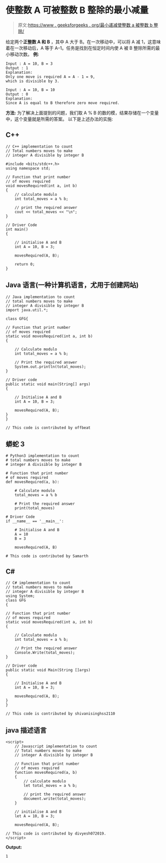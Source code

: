 # 使整数 A 可被整数 B 整除的最小减量

> 原文:[https://www . geeksforgeeks . org/最小递减使整数 a 被整数 b 整除/](https://www.geeksforgeeks.org/minimum-decrements-to-make-integer-a-divisible-by-integer-b/)

给定两个**正整数 A 和 B** ，其中 A 大于 B。在一次移动中，可以将 A 减 1，这意味着在一次移动后，A 等于 A–1。任务是找到在恒定时间内使 A 被 B 整除所需的最小移动次数。
**例:**

```
Input : A = 10, B = 3 
Output : 1
Explanation:
Only one move is required A = A - 1 = 9,
which is divisible by 3.

Input : A = 10, B = 10
Output : 0
Explanation:
Since A is equal to B therefore zero move required. 
```

**方法:**
为了解决上面提到的问题，我们取 A % B 的数的模，结果存储在一个变量中，这个变量就是所需的答案。
以下是上述办法的实施:

## C++

```
// C++ implementation to count
// Total numbers moves to make
// integer A divisible by integer B

#include <bits/stdc++.h>
using namespace std;

// Function that print number
// of moves required
void movesRequired(int a, int b)
{
    // calculate modulo
    int total_moves = a % b;

    // print the required answer
    cout << total_moves << "\n";
}

// Driver Code
int main()
{

    // initialise A and B
    int A = 10, B = 3;

    movesRequired(A, B);

    return 0;
}
```

## Java 语言(一种计算机语言，尤用于创建网站)

```
// Java implementation to count
// total numbers moves to make
// integer A divisible by integer B
import java.util.*;

class GFG{

// Function that print number
// of moves required
static void movesRequired(int a, int b)
{

    // Calculate modulo
    int total_moves = a % b;

    // Print the required answer
    System.out.println(total_moves);
}

// Driver code
public static void main(String[] args)
{

    // Initialise A and B
    int A = 10, B = 3;

    movesRequired(A, B);
}
}

// This code is contributed by offbeat
```

## 蟒蛇 3

```
# Python3 implementation to count
# total numbers moves to make
# integer A divisible by integer B

# Function that print number
# of moves required
def movesRequired(a, b):

    # Calculate modulo
    total_moves = a % b

    # Print the required answer
    print(total_moves)

# Driver Code
if __name__ == '__main__':

    # Initialise A and B
    A = 10
    B = 3

    movesRequired(A, B)

# This code is contributed by Samarth
```

## C#

```
// C# implementation to count
// total numbers moves to make
// integer A divisible by integer B
using System;
class GFG
{

// Function that print number
// of moves required
static void movesRequired(int a, int b)
{

    // Calculate modulo
    int total_moves = a % b;

    // Print the required answer
    Console.Write(total_moves);
}

// Driver code
public static void Main(String []args)
{

    // Initialise A and B
    int A = 10, B = 3;

    movesRequired(A, B);
}
}

// This code is contributed by shivanisinghss2110
```

## java 描述语言

```
<script>
    // Javascript implementation to count
    // Total numbers moves to make
    // integer A divisible by integer B

    // Function that print number
    // of moves required
    function movesRequired(a, b)
    {
        // calculate modulo
        let total_moves = a % b;

        // print the required answer
        document.write(total_moves);
    }

    // initialise A and B
    let A = 10, B = 3;

    movesRequired(A, B);

// This code is contributed by divyesh072019.
</script>
```

**Output:** 

```
1
```